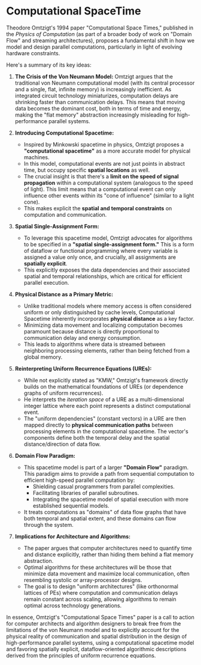 # Computational SpaceTime

Theodore Omtzigt's 1994 paper "Computational Space Times," published in the *Physics of Computation* (as part of a broader body of work on "Domain Flow" and streaming architectures), proposes a fundamental shift in how we model and design parallel computations, particularly in light of evolving hardware constraints.

Here's a summary of its key ideas:

1.  **The Crisis of the Von Neumann Model:** Omtzigt argues that the traditional von Neumann computational model (with its central processor and a single, flat, infinite memory) is increasingly inefficient. As integrated circuit technology miniaturizes, computation delays are shrinking faster than communication delays. This means that moving data becomes the dominant cost, both in terms of time and energy, making the "flat memory" abstraction increasingly misleading for high-performance parallel systems.

2.  **Introducing Computational Spacetime:**
    * Inspired by Minkowski spacetime in physics, Omtzigt proposes a **"computational spacetime"** as a more accurate model for physical machines.
    * In this model, computational events are not just points in abstract time, but occupy specific **spatial locations** as well.
    * The crucial insight is that there's a **limit on the speed of signal propagation** within a computational system (analogous to the speed of light). This limit means that a computational event can only influence other events within its "cone of influence" (similar to a light cone).
    * This makes explicit the **spatial and temporal constraints** on computation and communication.

3.  **Spatial Single-Assignment Form:**
    * To leverage this spacetime model, Omtzigt advocates for algorithms to be specified in a **"spatial single-assignment form."** This is a form of dataflow or functional programming where every variable is assigned a value only once, and crucially, all assignments are **spatially explicit**.
    * This explicitly exposes the data dependencies and their associated spatial and temporal relationships, which are critical for efficient parallel execution.

4.  **Physical Distance as a Primary Metric:**
    * Unlike traditional models where memory access is often considered uniform or only distinguished by cache levels, Computational Spacetime inherently incorporates **physical distance** as a key factor.
    * Minimizing data movement and localizing computation becomes paramount because distance is directly proportional to communication delay and energy consumption.
    * This leads to algorithms where data is streamed between neighboring processing elements, rather than being fetched from a global memory.

5.  **Reinterpreting Uniform Recurrence Equations (UREs):**
    * While not explicitly stated as "KMW," Omtzigt's framework directly builds on the mathematical foundations of UREs (or dependence graphs of uniform recurrences).
    * He interprets the *iteration space* of a URE as a multi-dimensional integer lattice where each point represents a distinct computational event.
    * The "uniform dependencies" (constant vectors) in a URE are then mapped directly to **physical communication paths** between processing elements in the computational spacetime. The vector's components define both the temporal delay and the spatial distance/direction of data flow.

6.  **Domain Flow Paradigm:**
    * This spacetime model is part of a larger **"Domain Flow"** paradigm. This paradigm aims to provide a path from sequential computation to efficient high-speed parallel computation by:
        * Shielding casual programmers from parallel complexities.
        * Facilitating libraries of parallel subroutines.
        * Integrating the spacetime model of spatial execution with more established sequential models.
    * It treats computations as "domains" of data flow graphs that have both temporal and spatial extent, and these domains can flow through the system.

7.  **Implications for Architecture and Algorithms:**
    * The paper argues that computer architectures need to quantify time and distance explicitly, rather than hiding them behind a flat memory abstraction.
    * Optimal algorithms for these architectures will be those that minimize data movement and maximize local communication, often resembling systolic or array-processor designs.
    * The goal is to design "uniform architectures" (like orthonormal lattices of PEs) where computation and communication delays remain constant across scaling, allowing algorithms to remain optimal across technology generations.

In essence, Omtzigt's "Computational Space Times" paper is a call to action for computer architects and algorithm designers to break free from the limitations of the von Neumann model and to explicitly account for the physical reality of communication and spatial distribution in the design of high-performance parallel systems, using a computational spacetime model and favoring spatially explicit, dataflow-oriented algorithmic descriptions derived from the principles of uniform recurrence equations.